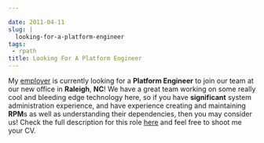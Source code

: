 ```yaml
---

date: 2011-04-11
slug: |
  looking-for-a-platform-engineer
tags:
 - rpath
title: Looking For A Platform Engineer
---
```

My [employer](http://www.rpath.com) is currently looking for a
**Platform Engineer** to join our team at our new office in **Raleigh**,
**NC**! We have a great team working on some really cool and bleeding
edge technology here, so if you have **significant** system
administration experience, and have experience creating and maintaining
**RPM**s as well as understanding their dependencies, then you may
consider us! Check the full description for this
role [here](http://www.rpath.com/corp/careers/944-lead-platform-engineer)
and feel free to shoot me your CV.

